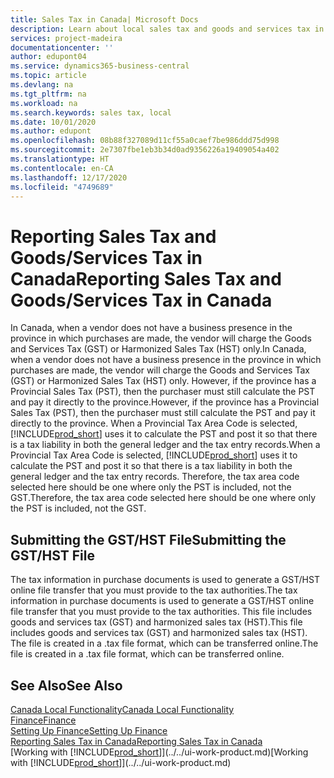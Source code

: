 ```yaml
---
title: Sales Tax in Canada| Microsoft Docs
description: Learn about local sales tax and goods and services tax in Canada.
services: project-madeira
documentationcenter: ''
author: edupont04
ms.service: dynamics365-business-central
ms.topic: article
ms.devlang: na
ms.tgt_pltfrm: na
ms.workload: na
ms.search.keywords: sales tax, local
ms.date: 10/01/2020
ms.author: edupont
ms.openlocfilehash: 08b88f327089d11cf55a0caef7be986ddd75d998
ms.sourcegitcommit: 2e7307fbe1eb3b34d0ad9356226a19409054a402
ms.translationtype: HT
ms.contentlocale: en-CA
ms.lasthandoff: 12/17/2020
ms.locfileid: "4749689"
---
```

# <a name="reporting-sales-tax-and-goodsservices-tax-in-canada"></a><span data-ttu-id="01945-103">Reporting Sales Tax and Goods/Services Tax in Canada</span><span class="sxs-lookup"><span data-stu-id="01945-103">Reporting Sales Tax and Goods/Services Tax in Canada</span></span>
<span data-ttu-id="01945-104">In Canada, when a vendor does not have a business presence in the province in which purchases are made, the vendor will charge the Goods and Services Tax (GST) or Harmonized Sales Tax (HST) only.</span><span class="sxs-lookup"><span data-stu-id="01945-104">In Canada, when a vendor does not have a business presence in the province in which purchases are made, the vendor will charge the Goods and Services Tax (GST) or Harmonized Sales Tax (HST) only.</span></span> <span data-ttu-id="01945-105">However, if the province has a Provincial Sales Tax (PST), then the purchaser must still calculate the PST and pay it directly to the province.</span><span class="sxs-lookup"><span data-stu-id="01945-105">However, if the province has a Provincial Sales Tax (PST), then the purchaser must still calculate the PST and pay it directly to the province.</span></span> <span data-ttu-id="01945-106">When a Provincial Tax Area Code is selected, [!INCLUDE[prod_short](../../includes/prod_short.md)] uses it to calculate the PST and post it so that there is a tax liability in both the general ledger and the tax entry records.</span><span class="sxs-lookup"><span data-stu-id="01945-106">When a Provincial Tax Area Code is selected, [!INCLUDE[prod_short](../../includes/prod_short.md)] uses it to calculate the PST and post it so that there is a tax liability in both the general ledger and the tax entry records.</span></span> <span data-ttu-id="01945-107">Therefore, the tax area code selected here should be one where only the PST is included, not the GST.</span><span class="sxs-lookup"><span data-stu-id="01945-107">Therefore, the tax area code selected here should be one where only the PST is included, not the GST.</span></span>  

## <a name="submitting-the-gsthst-file"></a><span data-ttu-id="01945-108">Submitting the GST/HST File</span><span class="sxs-lookup"><span data-stu-id="01945-108">Submitting the GST/HST File</span></span>
<span data-ttu-id="01945-109">The tax information in purchase documents is used to generate a GST/HST online file transfer that you must provide to the tax authorities.</span><span class="sxs-lookup"><span data-stu-id="01945-109">The tax information in purchase documents is used to generate a GST/HST online file transfer that you must provide to the tax authorities.</span></span> <span data-ttu-id="01945-110">This file includes goods and services tax (GST) and harmonized sales tax (HST).</span><span class="sxs-lookup"><span data-stu-id="01945-110">This file includes goods and services tax (GST) and harmonized sales tax (HST).</span></span> <span data-ttu-id="01945-111">The file is created in a .tax file format, which can be transferred online.</span><span class="sxs-lookup"><span data-stu-id="01945-111">The file is created in a .tax file format, which can be transferred online.</span></span>  

## <a name="see-also"></a><span data-ttu-id="01945-112">See Also</span><span class="sxs-lookup"><span data-stu-id="01945-112">See Also</span></span>
[<span data-ttu-id="01945-113">Canada Local Functionality</span><span class="sxs-lookup"><span data-stu-id="01945-113">Canada Local Functionality</span></span>](canada-local-functionality.md)  
[<span data-ttu-id="01945-114">Finance</span><span class="sxs-lookup"><span data-stu-id="01945-114">Finance</span></span>](../../finance.md)  
[<span data-ttu-id="01945-115">Setting Up Finance</span><span class="sxs-lookup"><span data-stu-id="01945-115">Setting Up Finance</span></span>](../../finance-setup-finance.md)  
[<span data-ttu-id="01945-116">Reporting Sales Tax in Canada</span><span class="sxs-lookup"><span data-stu-id="01945-116">Reporting Sales Tax in Canada</span></span>](ca-sales-tax.md)  
<span data-ttu-id="01945-117">[Working with [!INCLUDE[prod_short](../../includes/prod_short.md)]](../../ui-work-product.md)</span><span class="sxs-lookup"><span data-stu-id="01945-117">[Working with [!INCLUDE[prod_short](../../includes/prod_short.md)]](../../ui-work-product.md)</span></span>
